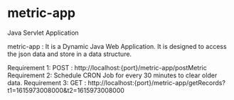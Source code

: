 # metric-app
Java Servlet Application

metric-app :
It is a Dynamic Java Web Application.
It is designed to access the json data and store in a data structure.

Requirement 1:
	POST : http://localhost:{port}/metric-app/postMetric
Requirement 2:
	Schedule CRON Job for every 30 minutes to clear older data.
Requirement 3:
	GET : http://localhost:{port}/metric-app/getRecords?t1=1615973008000&t2=1615973008000
